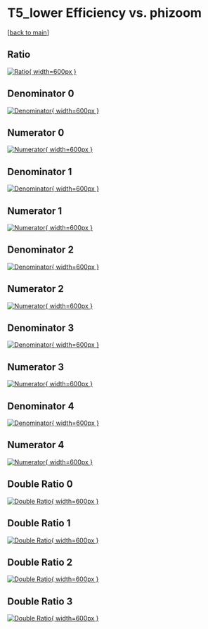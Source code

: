 # T5_lower Efficiency vs. phizoom

[[back to main](./)]



## Ratio

[![Ratio](../mtv/var/T5_lower_vtr_321_0_eff_phizoom.png){ width=600px }](../mtv/var/T5_lower_vtr_321_0_eff_phizoom.pdf)

## Denominator 0

[![Denominator](../mtv/den/T5_lower_vtr_321_0_eff_phizoom_den0.png){ width=600px }](../mtv/den/T5_lower_vtr_321_0_eff_phizoom_den0.pdf)

## Numerator 0

[![Numerator](../mtv/num/T5_lower_vtr_321_0_eff_phizoom_num0.png){ width=600px }](../mtv/num/T5_lower_vtr_321_0_eff_phizoom_num0.pdf)

## Denominator 1

[![Denominator](../mtv/den/T5_lower_vtr_321_0_eff_phizoom_den1.png){ width=600px }](../mtv/den/T5_lower_vtr_321_0_eff_phizoom_den1.pdf)

## Numerator 1

[![Numerator](../mtv/num/T5_lower_vtr_321_0_eff_phizoom_num1.png){ width=600px }](../mtv/num/T5_lower_vtr_321_0_eff_phizoom_num1.pdf)

## Denominator 2

[![Denominator](../mtv/den/T5_lower_vtr_321_0_eff_phizoom_den2.png){ width=600px }](../mtv/den/T5_lower_vtr_321_0_eff_phizoom_den2.pdf)

## Numerator 2

[![Numerator](../mtv/num/T5_lower_vtr_321_0_eff_phizoom_num2.png){ width=600px }](../mtv/num/T5_lower_vtr_321_0_eff_phizoom_num2.pdf)

## Denominator 3

[![Denominator](../mtv/den/T5_lower_vtr_321_0_eff_phizoom_den3.png){ width=600px }](../mtv/den/T5_lower_vtr_321_0_eff_phizoom_den3.pdf)

## Numerator 3

[![Numerator](../mtv/num/T5_lower_vtr_321_0_eff_phizoom_num3.png){ width=600px }](../mtv/num/T5_lower_vtr_321_0_eff_phizoom_num3.pdf)

## Denominator 4

[![Denominator](../mtv/den/T5_lower_vtr_321_0_eff_phizoom_den4.png){ width=600px }](../mtv/den/T5_lower_vtr_321_0_eff_phizoom_den4.pdf)

## Numerator 4

[![Numerator](../mtv/num/T5_lower_vtr_321_0_eff_phizoom_num4.png){ width=600px }](../mtv/num/T5_lower_vtr_321_0_eff_phizoom_num4.pdf)

## Double Ratio 0

[![Double Ratio](../mtv/ratio/T5_lower_vtr_321_0_eff_phizoom_ratio0.png){ width=600px }](../mtv/ratio/T5_lower_vtr_321_0_eff_phizoom_ratio0.pdf)

## Double Ratio 1

[![Double Ratio](../mtv/ratio/T5_lower_vtr_321_0_eff_phizoom_ratio1.png){ width=600px }](../mtv/ratio/T5_lower_vtr_321_0_eff_phizoom_ratio1.pdf)

## Double Ratio 2

[![Double Ratio](../mtv/ratio/T5_lower_vtr_321_0_eff_phizoom_ratio2.png){ width=600px }](../mtv/ratio/T5_lower_vtr_321_0_eff_phizoom_ratio2.pdf)

## Double Ratio 3

[![Double Ratio](../mtv/ratio/T5_lower_vtr_321_0_eff_phizoom_ratio3.png){ width=600px }](../mtv/ratio/T5_lower_vtr_321_0_eff_phizoom_ratio3.pdf)

